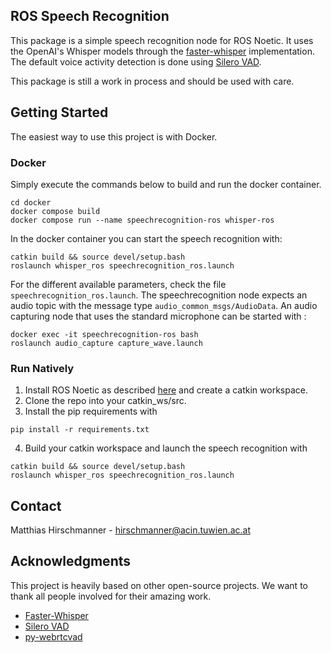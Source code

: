 ## ROS Speech Recognition

This package is a simple speech recognition node for ROS Noetic. It uses the OpenAI's Whisper models through the [faster-whisper](https://github.com/SYSTRAN/faster-whisper) implementation. The default voice activity detection is done using [Silero VAD](https://github.com/snakers4/silero-vad). 

This package is still a work in process and should be used with care.

## Getting Started

The easiest way to use this project is with Docker.

### Docker

Simply execute the commands below to build and run the docker container.
```
cd docker
docker compose build
docker compose run --name speechrecognition-ros whisper-ros
```
In the docker container you can start the speech recognition with:
```
catkin build && source devel/setup.bash
roslaunch whisper_ros speechrecognition_ros.launch
```
For the different available parameters, check the file `speechrecognition_ros.launch`. The speechrecognition node expects an audio topic with the message type `audio_common_msgs/AudioData`. An audio capturing node that uses the standard microphone can be started with :
```
docker exec -it speechrecognition-ros bash
roslaunch audio_capture capture_wave.launch
```

### Run Natively

1. Install ROS Noetic as described [here](http://wiki.ros.org/noetic/Installation) and create a catkin workspace.
2. Clone the repo into your catkin_ws/src.
3. Install the pip requirements with 
```
pip install -r requirements.txt
```
4. Build your catkin workspace and launch the speech recognition with 
```
catkin build && source devel/setup.bash
roslaunch whisper_ros speechrecognition_ros.launch
```

## Contact

Matthias Hirschmanner - hirschmanner@acin.tuwien.ac.at


<!--p align="right">(<a href="#readme-top">back to top</a>)</p-->



<!-- ACKNOWLEDGMENTS -->
## Acknowledgments

This project is heavily based on other open-source projects. We want to thank all people involved for their amazing work.

* [Faster-Whisper](https://github.com/SYSTRAN/faster-whisper)
* [Silero VAD](https://github.com/snakers4/silero-vad)
* [py-webrtcvad](https://github.com/wiseman/py-webrtcvad)